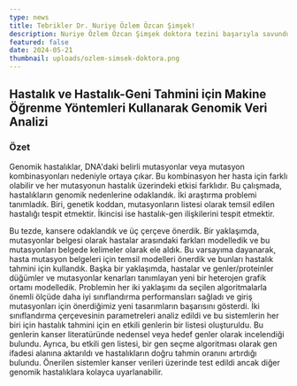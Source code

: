```yaml
---
type: news
title: Tebrikler Dr. Nuriye Özlem Özcan Şimşek!
description: Nuriye Özlem Özcan Şimşek doktora tezini başarıyla savundu
featured: false
date: 2024-05-21
thumbnail: uploads/ozlem-simsek-doktora.png
---
```


## Hastalık ve Hastalık-Geni Tahmini için Makine Öğrenme Yöntemleri Kullanarak Genomik Veri Analizi

### Özet

Genomik hastalıklar, DNA'daki belirli mutasyonlar veya mutasyon kombinasyonları
nedeniyle ortaya çıkar. Bu kombinasyon her hasta için farklı olabilir ve her
mutasyonun hastalık üzerindeki etkisi farklıdır. Bu çalışmada, hastalıkların
genomik nedenlerine odaklandık. İki araştırma problemi tanımladık. Biri, genetik
koddan, mutasyonların listesi olarak temsil edilen hastalığı tespit etmektir.
İkincisi ise hastalık-gen ilişkilerini tespit etmektir.

Bu tezde, kansere odaklandık ve üç çerçeve önerdik. Bir yaklaşımda, mutasyonlar
belgesi olarak hastalar arasındaki farkları modelledik ve bu mutasyonları
belgede kelimeler olarak ele aldık. Bu varsayıma dayanarak, hasta mutasyon
belgeleri için temsil modelleri önerdik ve bunları hastalık tahmini için
kullandık. Başka bir yaklaşımda, hastalar ve genler/proteinler düğümler ve
mutasyonlar kenarları tanımlayan yeni bir heterojen grafik ortamı modelledik.
Problemin her iki yaklaşımı da seçilen algoritmalarla önemli ölçüde daha iyi
sınıflandırma performansları sağladı ve giriş mutasyonları için önerdiğimiz yeni
tasarımların başarısını gösterdi. İki sınıflandırma çerçevesinin parametreleri
analiz edildi ve bu sistemlerin her biri için hastalık tahmini için en etkili
genlerin bir listesi oluşturuldu. Bu genlerin kanser literatüründe nedensel veya
hedef genler olarak incelendiği bulundu. Ayrıca, bu etkili gen listesi, bir gen
seçme algoritması olarak gen ifadesi alanına aktarıldı ve hastalıkların doğru
tahmin oranını artırdığı bulundu. Önerilen sistemler kanser verileri üzerinde
test edildi ancak diğer genomik hastalıklara kolayca uyarlanabilir.
